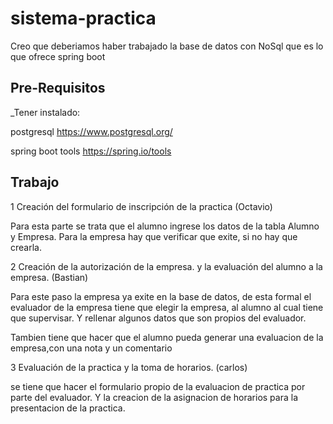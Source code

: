 # sistema-practica
Creo que deberiamos haber trabajado la base de datos con NoSql que es lo que ofrece spring boot

## Pre-Requisitos
_Tener instalado:


postgresql https://www.postgresql.org/

spring boot tools https://spring.io/tools


## Trabajo
1 Creación del formulario de inscripción de la practica (Octavio)

  Para esta parte se trata que el alumno ingrese los datos de la tabla
  Alumno y Empresa. Para la empresa hay que verificar que exite, si no
  hay que crearla.

2 Creación de la autorización de la empresa. y la evaluación del alumno a la empresa. (Bastian)

  Para este paso la empresa ya exite en la base de datos, de esta formal el evaluador de la empresa tiene que elegir la empresa, al alumno al cual tiene que supervisar. Y rellenar algunos datos que son propios del evaluador.

  Tambien tiene que hacer que el alumno pueda generar una evaluacion de la empresa,con una nota y un comentario

3 Evaluación de la practica y la toma de horarios. (carlos)

  se tiene que hacer el formulario propio de la evaluacion de practica por parte del evaluador.
  Y la creacion de la asignacion de horarios para la presentacion de la practica.
